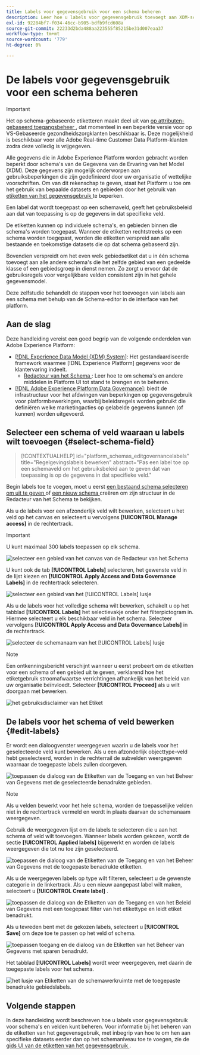```yaml
---
title: Labels voor gegevensgebruik voor een schema beheren
description: Leer hoe u labels voor gegevensgebruik toevoegt aan XDM-schemavelden (Experience Data Model) in de gebruikersinterface van Adobe Experience Platform.
exl-id: 92284bf7-f034-46cc-b905-bdfb9fcd608a
source-git-commit: 22233d2bda488aa223555f85215be31d007eaa37
workflow-type: tm+mt
source-wordcount: '779'
ht-degree: 0%

---
```


# De labels voor gegevensgebruik voor een schema beheren

>[!IMPORTANT]
>
>Het op schema-gebaseerde etiketteren maakt deel uit van [ op attributen-gebaseerd toegangsbeheer ](../../access-control/abac/overview.md), dat momenteel in een beperkte versie voor op VS-Gebaseerde gezondheidszorgklanten beschikbaar is. Deze mogelijkheid is beschikbaar voor alle Adobe Real-time Customer Data Platform-klanten zodra deze volledig is vrijgegeven.

Alle gegevens die in Adobe Experience Platform worden gebracht worden beperkt door schema&#39;s van de Gegevens van de Ervaring van het Model (XDM). Deze gegevens zijn mogelijk onderworpen aan gebruiksbeperkingen die zijn gedefinieerd door uw organisatie of wettelijke voorschriften. Om van dit rekenschap te geven, staat het Platform u toe om het gebruik van bepaalde datasets en gebieden door het gebruik van [ etiketten van het gegevensgebruik ](../../data-governance/labels/overview.md) te beperken.

Een label dat wordt toegepast op een schemaveld, geeft het gebruiksbeleid aan dat van toepassing is op de gegevens in dat specifieke veld.

De etiketten kunnen op individuele schema&#39;s, en gebieden binnen die schema&#39;s worden toegepast. Wanneer de etiketten rechtstreeks op een schema worden toegepast, worden die etiketten verspreid aan alle bestaande en toekomstige datasets die op dat schema gebaseerd zijn.

Bovendien verspreidt om het even welk gebiedsetiket dat u in één schema toevoegt aan alle andere schema&#39;s die het zelfde gebied van een gedeelde klasse of een gebiedsgroep in dienst nemen. Zo zorgt u ervoor dat de gebruiksregels voor vergelijkbare velden consistent zijn in het gehele gegevensmodel.

Deze zelfstudie behandelt de stappen voor het toevoegen van labels aan een schema met behulp van de Schema-editor in de interface van het platform.

## Aan de slag

Deze handleiding vereist een goed begrip van de volgende onderdelen van Adobe Experience Platform:

* [[!DNL Experience Data Model (XDM) System]](../home.md): Het gestandaardiseerde framework waarmee [!DNL Experience Platform] gegevens voor de klantervaring indeelt.
   * [ Redacteur van het Schema ](../ui/overview.md): Leer hoe te om schema&#39;s en andere middelen in Platform UI tot stand te brengen en te beheren.
* [[!DNL Adobe Experience Platform Data Governance]](../../data-governance/home.md): biedt de infrastructuur voor het afdwingen van beperkingen op gegevensgebruik voor platformbewerkingen, waarbij beleidsregels worden gebruikt die definiëren welke marketingacties op gelabelde gegevens kunnen (of kunnen) worden uitgevoerd.

## Selecteer een schema of veld waaraan u labels wilt toevoegen {#select-schema-field}

>[!CONTEXTUALHELP]
>id="platform_schemas_editgovernancelabels"
>title="Regelgevingslabels bewerken"
>abstract="Pas een label toe op een schemaveld om het gebruiksbeleid aan te geven dat van toepassing is op de gegevens in dat specifieke veld."

Begin labels toe te voegen, moet u eerst [ een bestaand schema selecteren om uit te geven ](../ui/resources/schemas.md#edit) of [ een nieuw schema ](../ui/resources/schemas.md#create) creëren om zijn structuur in de Redacteur van het Schema te bekijken.

Als u de labels voor een afzonderlijk veld wilt bewerken, selecteert u het veld op het canvas en selecteert u vervolgens **[!UICONTROL Manage access]** in de rechtertrack.

>[!IMPORTANT]
>
>U kunt maximaal 300 labels toepassen op elk schema.

![ selecteer een gebied van het canvas van de Redacteur van het Schema ](../images/tutorials/labels/manage-access.png)

U kunt ook de tab **[!UICONTROL Labels]** selecteren, het gewenste veld in de lijst kiezen en **[!UICONTROL Apply Access and Data Governance Labels]** in de rechtertrack selecteren.

![ selecteer een gebied van het [!UICONTROL Labels] lusje ](../images/tutorials/labels/select-field-on-labels-tab.png)

Als u de labels voor het volledige schema wilt bewerken, schakelt u op het tabblad **[!UICONTROL Labels]** het selectievakje onder het filterpictogram in. Hiermee selecteert u elk beschikbaar veld in het schema. Selecteer vervolgens **[!UICONTROL Apply Access and Data Governance Labels]** in de rechtertrack.

![ selecteer de schemanaam van het [!UICONTROL Labels] lusje ](../images/tutorials/labels/select-schema-on-labels-tab.png)

>[!NOTE]
>
>Een ontkenningsbericht verschijnt wanneer u eerst probeert om de etiketten voor een schema of een gebied uit te geven, verklarend hoe het etiketgebruik stroomafwaartse verrichtingen afhankelijk van het beleid van uw organisatie beïnvloedt. Selecteer **[!UICONTROL Proceed]** als u wilt doorgaan met bewerken.
>
>![ het gebruiksdisclaimer van het Etiket ](../images/tutorials/labels/disclaimer.png)

## De labels voor het schema of veld bewerken {#edit-labels}

Er wordt een dialoogvenster weergegeven waarin u de labels voor het geselecteerde veld kunt bewerken. Als u een afzonderlijk objecttype-veld hebt geselecteerd, worden in de rechterrail de subvelden weergegeven waarnaar de toegepaste labels zullen doorgeven.

![ toepassen de dialoog van de Etiketten van de Toegang en van het Beheer van Gegevens met de geselecteerde benadrukte gebieden.](../images/tutorials/labels/edit-labels.png)

>[!NOTE]
>
>Als u velden bewerkt voor het hele schema, worden de toepasselijke velden niet in de rechtertrack vermeld en wordt in plaats daarvan de schemanaam weergegeven.

Gebruik de weergegeven lijst om de labels te selecteren die u aan het schema of veld wilt toevoegen. Wanneer labels worden gekozen, wordt de sectie **[!UICONTROL Applied labels]** bijgewerkt en worden de labels weergegeven die tot nu toe zijn geselecteerd.

![ toepassen de dialoog van de Etiketten van de Toegang en van het Beheer van Gegevens met de toegepaste benadrukte etiketten.](../images/tutorials/labels/applied-labels.png)

Als u de weergegeven labels op type wilt filteren, selecteert u de gewenste categorie in de linkertrack. Als u een nieuw aangepast label wilt maken, selecteert u **[!UICONTROL Create label]** .

![ toepassen de dialoog van de Etiketten van de Toegang en van het Beleid van Gegevens met een toegepast filter van het etikettype en leidt etiket benadrukt.](../images/tutorials/labels/filter-and-create-custom.png)

Als u tevreden bent met de gekozen labels, selecteert u **[!UICONTROL Save]** om deze toe te passen op het veld of schema.

![ toepassen toegang en de dialoog van de Etiketten van het Beheer van Gegevens met sparen benadrukt.](../images/tutorials/labels/save-labels.png)

Het tabblad **[!UICONTROL Labels]** wordt weer weergegeven, met daarin de toegepaste labels voor het schema.

![ het lusje van Etiketten van de schemawerkruimte met de toegepaste benadrukte gebiedslabels.](../images/tutorials/labels/field-labels-added.png)

## Volgende stappen

In deze handleiding wordt beschreven hoe u labels voor gegevensgebruik voor schema&#39;s en velden kunt beheren. Voor informatie bij het beheren van de etiketten van het gegevensgebruik, met inbegrip van hoe te om hen aan specifieke datasets eerder dan op het schemaniveau toe te voegen, zie de [ gids UI van de etiketten van het gegevensgebruik ](../../data-governance/labels/user-guide.md).
